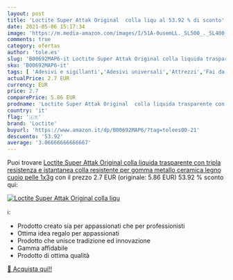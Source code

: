 ```yaml
---
layout: post
title: 'Loctite Super Attak Original  colla liqu al 53.92 % di sconto'
date: 2021-05-06 15:17:34
image: 'https://m.media-amazon.com/images/I/51A-0usemLL._SL500_._SL400_.jpg'
comments: true
category: ofertas
author: 'tole.es'
slug: 'B00692MAP6-it Loctite Super Attak Original colla liquida trasparente con...'
sku: 'B00692MAP6-it'
tags: [ 'Adesivi e sigillanti','Adesivi universali','Attrezzi','Fai da te','loctite', ]
actualPrice: 2.7 EUR
currency: EUR
price: 2.7
comparePrice: 5.86 EUR
prodname: 'Loctite Super Attak Original  colla liquida trasparente con tripla resistenza e istantanea  colla resistente per gomma  metallo  ceramica  legno  cuoio  pelle  1x3g'
country: 'it'
flag: '🇮🇹'
brand: 'Loctite'
buyurl: 'https://www.amazon.it/dp/B00692MAP6/?tag=tolees00-21'
descuento: '53.92'
average: '3.06666666666667'
---
```


Puoi trovare [Loctite Super Attak Original  colla liquida trasparente con tripla resistenza e istantanea  colla resistente per gomma  metallo  ceramica  legno  cuoio  pelle  1x3g](https://www.amazon.it/dp/B00692MAP6/?tag=tolees00-21) con il prezzo 2.7 EUR (originale: 5.86 EUR) 53.92 % sconto qui:

[![Loctite Super Attak Original  colla liqu](https://m.media-amazon.com/images/I/51A-0usemLL._SL500_._SL400_.jpg)](https://www.amazon.it/dp/B00692MAP6/?tag=tolees00-21)

ℹ️:

- Prodotto creato sia per appassionati che per professionisti
- Ottima idea regalo per appassionati
- Prodotto che unisce tradizione ed innovazione
- Gamma affidabile
- Prodotto di ottima qualità

[🛒 Acquista qui!!](https://www.amazon.it/dp/B00692MAP6/?tag=tolees00-21)
